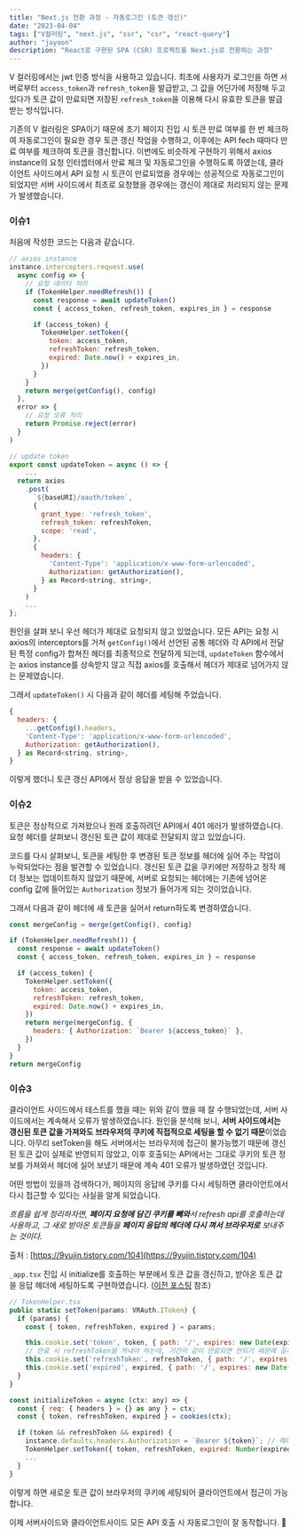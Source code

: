 ```yaml
---
title: "Next.js 전환 과정 - 자동로그인 (토큰 갱신)"
date: "2023-04-04"
tags: ["V컬러링", "next.js", "ssr", "csr", "react-query"]
author: "jayoon"
description: "React로 구현된 SPA (CSR) 프로젝트를 Next.js로 전환하는 과정"
---
```


V 컬러링에서는 jwt 인증 방식을 사용하고 있습니다.
최초에 사용자가 로그인을 하면 서버로부터 `access_token`과 `refresh_token`을 발급받고, 그 값을 어딘가에 저장해 두고 있다가 토큰 값이 만료되면 저장된 `refresh_token`을 이용해 다시 유효한 토큰을 발급받는 방식입니다.

기존의 V 컬러링은 SPA이기 때문에 초기 페이지 진입 시 토큰 만료 여부를 한 번 체크하여 자동로그인이 필요한 경우 토큰 갱신 작업을 수행하고, 이후에는 API fech 때마다 만료 여부를 체크하여 토큰을 갱신합니다.
이번에도 비슷하게 구현하기 위해서 axios instance의 요청 인터셉터에서 만료 체크 및 자동로그인을 수행하도록 하였는데, 클라이언트 사이드에서 API 요청 시 토큰이 만료되었을 경우에는 성공적으로 자동로그인이 되었지만 서버 사이드에서 최초로 요청했을 경우에는 갱신이 제대로 처리되지 않는 문제가 발생했습니다.

### 이슈1

처음에 작성한 코드는 다음과 같습니다.

```javascript
// axios instance
instance.interceptors.request.use(
  async config => {
    // 요청 데이터 처리
    if (TokenHelper.needRefresh()) {
      const response = await updateToken()
      const { access_token, refresh_token, expires_in } = response

      if (access_token) {
        TokenHelper.setToken({
          token: access_token,
          refreshToken: refresh_token,
          expired: Date.now() + expires_in,
        })
      }
    }
    return merge(getConfig(), config)
  },
  error => {
    // 요청 오류 처리
    return Promise.reject(error)
  }
)
```

```javascript
// update token
export const updateToken = async () => {
	...
  return axios
    .post(
      `${baseURI}/oauth/token`,
      {
        grant_type: 'refresh_token',
        refresh_token: refreshToken,
        scope: 'read',
      },
      {
        headers: {
          'Content-Type': 'application/x-www-form-urlencoded',
          Authorization: getAuthorization(),
        } as Record<string, string>,
      }
    )
    ...
};
```

원인을 살펴 보니 우선 헤더가 제대로 요청되지 않고 있었습니다.
모든 API는 요청 시 axios의 interceptors를 거쳐 `getConfig()`에서 선언된 공통 헤더와 각 API에서 전달된 특정 config가 합쳐진 헤더를 최종적으로 전달하게 되는데, `updateToken` 함수에서는 axios instance를 상속받지 않고 직접 axios를 호출해서 헤더가 제대로 넘어가지 않는 문제였습니다.

그래서 `updateToken()` 시 다음과 같이 헤더를 세팅해 주었습니다.

```javascript
{
  headers: {
    ...getConfig().headers,
    'Content-Type': 'application/x-www-form-urlencoded',
    Authorization: getAuthorization(),
  } as Record<string, string>,
}
```

이렇게 했더니 토큰 갱신 API에서 정상 응답을 받을 수 있었습니다.

### 이슈2

토큰은 정상적으로 가져왔으나 원래 호출하려던 API에서 401 에러가 발생하였습니다. 요청 헤더를 살펴보니 갱신된 토큰 값이 제대로 전달되지 않고 있었습니다.

코드를 다시 살펴보니, 토큰을 세팅한 후 변경된 토큰 정보를 헤더에 실어 주는 작업이 누락되었다는 점을 발견할 수 있었습니다.
갱신된 토큰 값을 쿠키에만 저장하고 정작 헤더 정보는 업데이트하지 않았기 때문에, 서버로 요청되는 헤더에는 기존에 넘어온 config 값에 들어있는 `Authorization` 정보가 들어가게 되는 것이었습니다.

그래서 다음과 같이 헤더에 새 토큰을 실어서 return하도록 변경하였습니다.

```javascript
const mergeConfig = merge(getConfig(), config)

if (TokenHelper.needRefresh()) {
  const response = await updateToken()
  const { access_token, refresh_token, expires_in } = response

  if (access_token) {
    TokenHelper.setToken({
      token: access_token,
      refreshToken: refresh_token,
      expired: Date.now() + expires_in,
    })
    return merge(mergeConfig, {
      headers: { Authorization: `Bearer ${access_token}` },
    })
  }
}
return mergeConfig
```

### 이슈3

클라이언트 사이드에서 테스트를 했을 때는 위와 같이 했을 때 잘 수행되었는데, 서버 사이드에서는 계속해서 오류가 발생하였습니다.
원인을 분석해 보니, **서버 사이드에서는 갱신된 토큰 값을 가져와도 브라우저의 쿠키에 직접적으로 세팅을 할 수 없기 때문**이었습니다.
아무리 setToken을 해도 서버에서는 브라우저에 접근이 불가능했기 때문에 갱신된 토큰 값이 실제로 반영되지 않았고, 이후 호출되는 API에서는 그대로 쿠키의 토큰 정보를 가져와서 헤더에 실어 보냈기 때문에 계속 401 오류가 발생하였던 것입니다.

어떤 방법이 있을까 검색하다가, 페이지의 응답에 쿠키를 다시 세팅하면 클라이언트에서 다시 접근할 수 있다는 사실을 알게 되었습니다.

_흐름을 쉽게 정리하자면, **페이지 요청에 담긴 쿠키를 빼와**서 refresh api를 호출하는데 사용하고, 그 새로 받아온 토큰들을 **페이지 응답의 헤더에 다시 껴서 브라우저로** 보내주는 것이다._

출처 : [https://9yujin.tistory.com/104](https://9yujin.tistory.com/104)

`_app.tsx` 진입 시 initialize를 호출하는 부분에서 토큰 값을 갱신하고, 받아온 토큰 값을 응답 헤더에 세팅하도록 구현하였습니다. ([이전 포스팅](https://jayoon-kong.github.io/nextjs-authentication) 참조)

```javascript
// TokenHelper.tsx
public static setToken(params: VRAuth.IToken) {
  if (params) {
    const { token, refreshToken, expired } = params;

    this.cookie.set('token', token, { path: '/', expires: new Date(expired) });
    // 만료 시 refreshToken을 꺼내야 하는데, 기간이 같이 만료되면 안되기 때문에 길게 세팅
    this.cookie.set('refreshToken', refreshToken, { path: '/', expires: new Date(expired * 60) });
    this.cookie.set('expired', expired, { path: '/', expires: new Date(expired) });
  }
}

const initializeToken = async (ctx: any) => {
  const { req: { headers } = {} as any } = ctx;
  const { token, refreshToken, expired } = cookies(ctx);

  if (token && refreshToken && expired) {
    instance.defaults.headers.Authorization = `Bearer ${token}`; // 헤더에 토큰 정보 저장
    TokenHelper.setToken({ token, refreshToken, expired: Number(expired) });
    ...
  }
}
```

이렇게 하면 새로운 토큰 값이 브라우저의 쿠키에 세팅되어 클라이언트에서 접근이 가능합니다.

이제 서버사이드와 클라이언트사이드 모든 API 호출 시 자동로그인이 잘 동작합니다. 🙂
